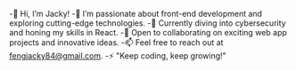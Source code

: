 -👋 Hi, I’m Jacky!
-👀 I’m passionate about front-end development and exploring cutting-edge technologies.
-🌱 Currently diving into cybersecurity and honing my skills in React.
-💞️ Open to collaborating on exciting web app projects and innovative ideas.
-📫 Feel free to reach out at fengjacky84@gmail.com.
-⚡ "Keep coding, keep growing!"

<!---
Alwaysdebugg/Alwaysdebugg is a ✨ special ✨ repository because its `README.md` (this file) appears on your GitHub profile.
You can click the Preview link to take a look at your changes.
--->
